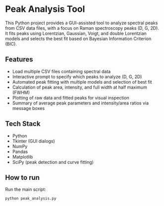 # Peak Analysis Tool

This Python project provides a GUI-assisted tool to analyze spectral peaks from CSV data files, with a focus on Raman spectroscopy peaks (D, G, 2D). It fits peaks using Lorentzian, Gaussian, Voigt, and double Lorentzian models and selects the best fit based on Bayesian Information Criterion (BIC).

## Features

- Load multiple CSV files containing spectral data
- Interactive prompt to specify which peaks to analyze (D, G, 2D)
- Automated peak fitting with multiple models and selection of best fit
- Calculation of peak area, intensity, and full width at half maximum (FWHM)
- Plotting of raw data and fitted peaks for visual inspection
- Summary of average peak parameters and intensity/area ratios via message boxes


## Tech Stack
- Python
- Tkinter (GUI dialogs)
- NumPy
- Pandas
- Matplotlib
- SciPy (peak detection and curve fitting)

## How to run

Run the main script:

```bash
python peak_analysis.py
